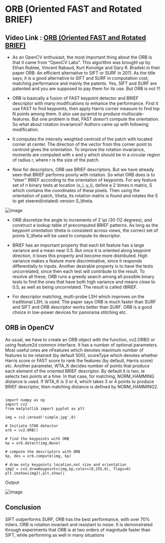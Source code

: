 # ORB (Oriented FAST and Rotated BRIEF)

## Video Link : [ORB (Oriented FAST and Rotated BRIEF)](https://drive.google.com/file/d/1PvSTJWwHpNafrrxc2oxR4GiION-qvUsz/view?usp=sharing)

- As an OpenCV enthusiast, the most important thing about the ORB is that it came from “OpenCV Labs”. This algorithm was brought up by Ethan Rublee, Vincent Rabaud, Kurt Konolige and Gary R. Bradski in their paper ORB: An efficient alternative to SIFT or SURF in 2011. As the title says, it is a good alternative to SIFT and SURF in computation cost, matching performance and mainly the patents. Yes, SIFT and SURF are patented and you are supposed to pay them for its use. But ORB is not !!!

- ORB is basically a fusion of FAST keypoint detector and BRIEF descriptor with many modifications to enhance the performance. First it use FAST to find keypoints, then apply Harris corner measure to find top N points among them. It also use pyramid to produce multiscale-features. But one problem is that, FAST doesn’t compute the orientation. So what about rotation invariance? Authors came up with following modification.

- It computes the intensity weighted centroid of the patch with located corner at center. The direction of the vector from this corner point to centroid gives the orientation. To improve the rotation invariance, moments are computed with x and y which should be in a circular region of radius r, where r is the size of the patch.

- Now for descriptors, ORB use BRIEF descriptors. But we have already seen that BRIEF performs poorly with rotation. So what ORB does is to “steer” BRIEF according to the orientation of keypoints. For any feature set of n binary tests at location (x_i, y_i), define a 2 \times n matrix, S which contains the coordinates of these pixels. Then using the orientation of patch, \theta, its rotation matrix is found and rotates the S to get steered(rotated) version S_\theta.

![image](https://user-images.githubusercontent.com/63282184/144057789-4bfa034c-575f-4d61-bae7-04d17ab881c5.png)


- ORB discretize the angle to increments of 2 \pi /30 (12 degrees), and construct a lookup table of precomputed BRIEF patterns. As long as the keypoint orientation \theta is consistent across views, the correct set of points S_\theta will be used to compute its descriptor.

- BRIEF has an important property that each bit feature has a large variance and a mean near 0.5. But once it is oriented along keypoint direction, it loses this property and become more distributed. High variance makes a feature more discriminative, since it responds differentially to inputs. Another desirable property is to have the tests uncorrelated, since then each test will contribute to the result. To resolve all these, ORB runs a greedy search among all possible binary tests to find the ones that have both high variance and means close to 0.5, as well as being uncorrelated. The result is called rBRIEF.

- For descriptor matching, multi-probe LSH which improves on the traditional LSH, is used. The paper says ORB is much faster than SURF and SIFT and ORB descriptor works better than SURF. ORB is a good choice in low-power devices for panorama stitching etc.

## ORB in OpenCV
As usual, we have to create an ORB object with the function, cv2.ORB() or using feature2d common interface. It has a number of optional parameters. Most useful ones are nFeatures which denotes maximum number of features to be retained (by default 500), scoreType which denotes whether Harris score or FAST score to rank the features (by default, Harris score) etc. Another parameter, WTA_K decides number of points that produce each element of the oriented BRIEF descriptor. By default it is two, ie selects two points at a time. In that case, for matching, NORM_HAMMING distance is used. If WTA_K is 3 or 4, which takes 3 or 4 points to produce BRIEF descriptor, then matching distance is defined by NORM_HAMMING2.

```

import numpy as np
import cv2
from matplotlib import pyplot as plt

img = cv2.imread('simple.jpg',0)

# Initiate STAR detector
orb = cv2.ORB()

# find the keypoints with ORB
kp = orb.detect(img,None)

# compute the descriptors with ORB
kp, des = orb.compute(img, kp)

# draw only keypoints location,not size and orientation
img2 = cv2.drawKeypoints(img,kp,color=(0,255,0), flags=0)
plt.imshow(img2),plt.show()
```

Output

![image](https://user-images.githubusercontent.com/63282184/144057546-53e2c580-feb5-45e4-bc85-319f661c8ad6.png)


## Conclusion 

SIFT outperforms SURF, ORB has the best performance, with over 70% inliers. ORB is rotation invariant and resistant to noise. It is demonstrated through experiments that ORB is at two orders of magnitude faster than SIFT, while performing as well in many situations
